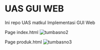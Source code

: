 # UAS GUI WEB
Ini repo UAS matkul Implementasi GUI Web

Page index.html
![tumbasno2](https://user-images.githubusercontent.com/49868784/81089611-c2537500-8f26-11ea-8c8e-e5097dacf1b4.gif)

Page produk.html
![tumbasno3](https://user-images.githubusercontent.com/49868784/81089946-3aba3600-8f27-11ea-8d28-d8af36169c0e.gif)
